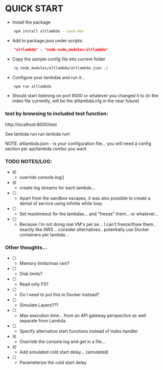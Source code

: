 # QUICK START

* Install the package
```bash
    npm install altlambda --save-dev
````

* Add to package.json under scripts:
```json
    "altlambda" : "node node_modules/altlambda"
```

* Copy the sample config file into current folder
```bash
    cp node_modules/altlambda/altlambda.json ./
```

* Configure your lambdas and run it...

```bash
	npm run altlambda
```

* Should start listening on port 8000 or whatever you changed it to (in the index file currently, will be the altlambda.cfg in the near future)
	
### test by browsing to included test function:

http://localhost:8000/test

See lambda run
run lambda run!

NOTE: 
    altlambda.json  - is your configuration file...
    you will need a config section per api/lambda combo you want


### TODO NOTES/LOG: 

- [X] - override console.log() 
- [X] - create log streams for each lambda... 
- [ ] - Apart from the sandbox escapes, it was also possible to create a denial of service using infinite while loop
- [ ] - Set maxtimeout for the lambdas... and "freeze" them... or whatever...
- [ ] - Because i'm not doing real VM's per se... I can't freeze/thaw them.. exactly like AWS...  consider alternatives.. potentially use Docker containers per lambda... 

### Other thoughts...
	
- [ ] - Memory limits/max ram? 
- [ ] - Disk limits? 
- [ ] - Read only FS? 
- [ ] - Do I need to put this in Docker instead? 
- [ ] - Simulate Layers??? 
- [ ] - Max execution time... from an API gateway perspective as well separate from Lambda
- [ ] - Specify alternative start functions instead of index.handler
- [X] - Override the console.log and get in a file...
- [X] - Add simulated cold start delay... (simulated) 
- [ ] - Parameterize the cold start delay


